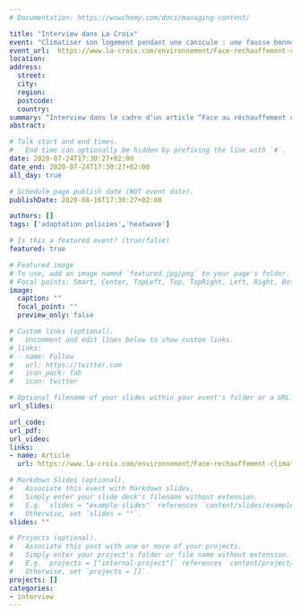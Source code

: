 ```yaml
---
# Documentation: https://wowchemy.com/docs/managing-content/

title: "Interview dans La Croix"
event: "Climatiser son logement pendant une canicule : une fausse bonne idée ?"
event_url:  https://www.la-croix.com/environnement/Face-rechauffement-climatique-faut-couper-clim-2020-07-24-1201106299
location:
address:
  street:
  city:
  region:
  postcode:
  country:
summary: "Interview dans le cadre d’un article “Face au réchauffement climatique, faut-il couper la clim?“"
abstract:

# Talk start and end times.
#   End time can optionally be hidden by prefixing the line with `#`.
date: 2020-07-24T17:30:27+02:00
date_end: 2020-07-24T17:30:27+02:00
all_day: true

# Schedule page publish date (NOT event date).
publishDate: 2020-08-16T17:30:27+02:00

authors: []
tags: ['adaptation policies','heatwave']

# Is this a featured event? (true/false)
featured: true

# Featured image
# To use, add an image named `featured.jpg/png` to your page's folder. 
# Focal points: Smart, Center, TopLeft, Top, TopRight, Left, Right, BottomLeft, Bottom, BottomRight.
image:
  caption: ""
  focal_point: ""
  preview_only: false

# Custom links (optional).
#   Uncomment and edit lines below to show custom links.
# links:
# - name: Follow
#   url: https://twitter.com
#   icon_pack: fab
#   icon: twitter

# Optional filename of your slides within your event's folder or a URL.
url_slides:

url_code:
url_pdf:
url_video:
links:
- name: Article
  url: https://www.la-croix.com/environnement/Face-rechauffement-climatique-faut-couper-clim-2020-07-24-1201106299

# Markdown Slides (optional).
#   Associate this event with Markdown slides.
#   Simply enter your slide deck's filename without extension.
#   E.g. `slides = "example-slides"` references `content/slides/example-slides.md`.
#   Otherwise, set `slides = ""`.
slides: ""

# Projects (optional).
#   Associate this post with one or more of your projects.
#   Simply enter your project's folder or file name without extension.
#   E.g. `projects = ["internal-project"]` references `content/project/deep-learning/index.md`.
#   Otherwise, set `projects = []`.
projects: []
categories:
- interview
---
```

